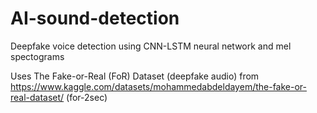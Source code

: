 # AI-sound-detection
Deepfake voice detection using CNN-LSTM neural network and mel spectograms

Uses The Fake-or-Real (FoR) Dataset (deepfake audio) from https://www.kaggle.com/datasets/mohammedabdeldayem/the-fake-or-real-dataset/ (for-2sec)
